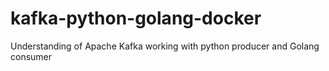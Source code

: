 # kafka-python-golang-docker
Understanding of Apache Kafka working with python producer and Golang consumer
